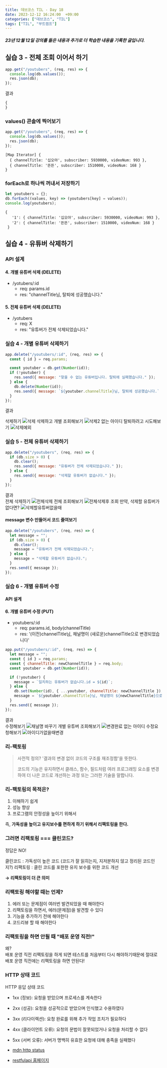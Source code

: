 ```yaml
---
title: 데브코스 TIL - Day 18
date: 2023-12-12 16:24:00  +09:00
categories: ["데브코스", "TIL"]
tags: ["TIL", "부트캠프"]
---
```


##### 23년 12월 12일 강의를 들은 내용과 추가로 더 학습한 내용을 기록한 글입니다.

## 실습 3 - 전체 조회 이어서 하기

```js
app.get("/youtubers", (req, res) => {
  console.log(db.values());
  res.json(db);
});
```

결과

```js
{
}
```

### values() 콘솔에 찍어보기

```js
app.get("/youtubers", (req, res) => {
  console.log(db.values());
  res.json(db);
});
```

```
[Map Iterator] {
  { channelTitle: '십오야', subscriber: 5930000, videoNum: 993 },
  { channelTitle: '뜬뜬', subscriber: 1510000, videoNum: 168 }
}
```

### forEach로 하나씩 꺼내서 저장하기

```js
let youtubers = {};
db.forEach((values, key) => (youtubers[key] = values));
console.log(youtubers);
```

```
{
   '1': { channelTitle: '십오야', subscriber: 5930000, videoNum: 993 },
   '2': { channelTitle: '뜬뜬', subscriber: 1510000, videoNum: 168 }
 }
```

## 실습 4 - 유튜버 삭제하기

### API 설계

#### 4. 개별 유튜버 삭제 (DELETE)

- /yotubers/:id
  - req: params.id
  - res: "channelTitle님, 탈퇴에 성공했습니다."

#### 5. 전체 유튜버 삭제 (DELETE)

- /yotubers
  - req: X
  - res: "유튜버가 전체 삭제되었습니다."

### 실습 4 - 개별 유튜버 삭제하기

```js
app.delete("/youtubers/:id", (req, res) => {
  const { id } = req.params;

  const youtuber = db.get(Number(id));
  if (!youtuber) {
    res.send({ message: "찾을 수 없는 유튜버입니다. 탈퇴에 실패했습니다." });
  } else {
    db.delete(Number(id));
    res.send({ message: `${youtuber.channelTitle}님, 탈퇴에 성공했습니다.` });
  }
});
```

결과

삭제하기
![삭제](https://github.com/hyemin12/hyemin12.github.io/assets/66300732/e0ceb3b7-0eff-4e1f-83d3-4aa4b338f8a5)
삭제하고 개별 조회해보기
![삭제2](https://github.com/hyemin12/hyemin12.github.io/assets/66300732/01754abf-8b48-4c48-81fc-1f06834db5c4)
없는 아이디 탈퇴하려고 시도해보기
![삭제예외](https://github.com/hyemin12/hyemin12.github.io/assets/66300732/4a7a2fe5-adc9-4ac6-aa46-a3f7a33dd167)

### 실습 5 - 전체 유튜버 삭제하기

```js
app.delete("/youtubers", (req, res) => {
  if (db.size > 0) {
    db.clear();
    res.send({ message: "유튜버가 전체 삭제되었습니다." });
  } else {
    res.send({ message: "삭제할 유튜버가 없습니다." });
  }
});
```

결과  
전체 삭제하기
![전체삭제](https://github.com/hyemin12/hyemin12.github.io/assets/66300732/d36d9c6b-9267-470e-86a0-7cd1464b8b64)
전체 조회해보기
![전체삭제후 조회](https://github.com/hyemin12/hyemin12.github.io/assets/66300732/55828fe6-c619-4c7d-9847-de9a04c4bbe9)
만약, 삭제할 유튜버가 없다면?
![삭제할유튜버없을때](https://github.com/hyemin12/hyemin12.github.io/assets/66300732/827f446e-f5f0-467f-8c3a-9bdd1246006d)

#### message 변수 만들어서 코드 줄여보기

```js
app.delete("/youtubers", (req, res) => {
  let message = "";
  if (db.size > 0) {
    db.clear();
    message = "유튜버가 전체 삭제되었습니다.";
  } else {
    message = "삭제할 유튜버가 없습니다.";
  }
  res.send({ message });
});
```

### 실습 6 - 개별 유튜버 수정

#### API 설계

#### 6. 개별 유튜버 수정 (PUT)

- youtubers/:id
  - req: params.id, body(channelTitle)
  - res: '(이전)channelTitle님, 채널명이 (새로운)channelTitle으로 변경되었습니다'

```js
app.put("/youtubers/:id", (req, res) => {
  let message = "";
  const { id } = req.params;
  const { channelTitle: newChannelTitle } = req.body;
  const youtuber = db.get(Number(id));

  if (!youtuber) {
    message = `일치하는 유튜버가 없습니다.id = ${id}`;
  } else {
    db.set(Number(id), { ...youtuber, channelTitle: newChannelTitle });
    message = `${youtuber.channelTitle}님, 채널명이 ${newChannelTitle}으로 변경되었습니다`;
  }
  res.send({ message });
});
```

결과  
수정해보기
![채널명 바꾸기](https://github.com/hyemin12/hyemin12.github.io/assets/66300732/e303bf23-007f-4f1c-a202-99b3cdd25a86)
개별 유튜버 조회해보기
![변경완료](https://github.com/hyemin12/hyemin12.github.io/assets/66300732/294d9a89-c2d3-450c-a764-84bf60a08532)
없는 아이디 수정요청해보기
![아이디가없을때변경](https://github.com/hyemin12/hyemin12.github.io/assets/66300732/1399318c-9109-4d43-8aa3-2af774683a5a)

### 리-팩토링

> 사전적 정의?
> '결과의 변경 없이 코드의 구조를 재조정함'을 뜻한다.
>
> 코드의 기능은 유지하면서 클래스, 함수, 필드처럼 여러 프로그래밍 요소를 변경하여 더 나은 코드로 개선하는 과정 또는 그러한 기술을 말합니다.

### 리-팩토링의 목적은?

1. 이해하기 쉽게
2. 성능 향상
3. 프로그램의 안정성을 높이기 위해서

즉, **가독성을 높이고 유지보수를 편하게 하기 위해서 리팩토링을 한다.**

### 그러면 리팩토링 === 클린코드?

정답은 NO!

클린코드 : 가독성이 높은 코드 (코드가 잘 읽히는지, 지저분하지 않고 정리된 코드인지?)
리팩토링 : 클린 코드를 포한한 유지 보수를 위한 코드 개선

**→ 리팩토링이 더 큰 의미**

### 리팩토링 해야할 때는 언제?

1. 에러 또는 문제점이 여러번 발견되었을 때 해야한다
2. 리팩토링을 하면서, 에러(문제점)을 발견할 수 있다
3. 기능을 추가하기 전에 해야한다
4. 코드리뷰 할 때 해야한다

### 리팩토링을 하면 안될 때 **"배포 운영 직전!"**

왜?  
배포 운영 직전 리팩토링을 하게 되면 테스트를 처음부터 다시 해야하기때문에 절대로 배포 운영 직전에는 리팩토링을 하면 안된다!

### HTTP 상태 코드

HTTP 응답 상태 코드

- 1xx (정보): 요청을 받았으며 프로세스를 계속한다
- 2xx (성공): 요청을 성공적으로 받았으며 인식했고 수용하였다
- 3xx (리다이렉션): 요청 완료를 위해 추가 작업 조치가 필요하다
- 4xx (클라이언트 오류): 요청의 문법이 잘못되었거나 요청을 처리할 수 없다
- 5xx (서버 오류): 서버가 명백히 유효한 요청에 대해 충족을 실패했다

- [mdn http status](https://developer.mozilla.org/ko/docs/Web/HTTP/Status)
- [restfulapi 홈페이지](https://restfulapi.net/http-status-codes/)
